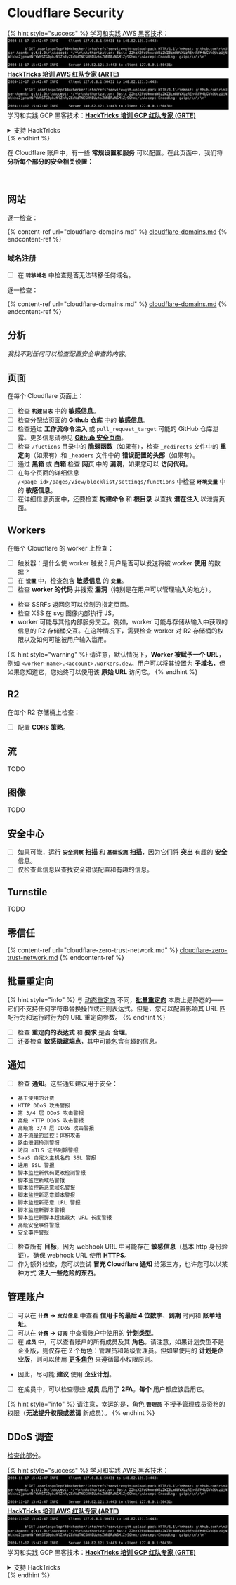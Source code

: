 # Cloudflare Security

{% hint style="success" %}
学习和实践 AWS 黑客技术：<img src="../../.gitbook/assets/image (1).png" alt="" data-size="line">[**HackTricks 培训 AWS 红队专家 (ARTE)**](https://training.hacktricks.xyz/courses/arte)<img src="../../.gitbook/assets/image (1).png" alt="" data-size="line">\
学习和实践 GCP 黑客技术：<img src="../../.gitbook/assets/image (2).png" alt="" data-size="line">[**HackTricks 培训 GCP 红队专家 (GRTE)**<img src="../../.gitbook/assets/image (2).png" alt="" data-size="line">](https://training.hacktricks.xyz/courses/grte)

<details>

<summary>支持 HackTricks</summary>

* 查看 [**订阅计划**](https://github.com/sponsors/carlospolop)!
* **加入** 💬 [**Discord 群组**](https://discord.gg/hRep4RUj7f) 或 [**Telegram 群组**](https://t.me/peass) 或 **关注** 我们的 **Twitter** 🐦 [**@hacktricks\_live**](https://twitter.com/hacktricks\_live)**.**
* **通过向** [**HackTricks**](https://github.com/carlospolop/hacktricks) 和 [**HackTricks Cloud**](https://github.com/carlospolop/hacktricks-cloud) GitHub 仓库提交 PR 分享黑客技巧。

</details>
{% endhint %}

在 Cloudflare 账户中，有一些 **常规设置和服务** 可以配置。在此页面中，我们将 **分析每个部分的安全相关设置：**

<figure><img src="../../.gitbook/assets/image (117).png" alt=""><figcaption></figcaption></figure>

## 网站

逐一检查：

{% content-ref url="cloudflare-domains.md" %}
[cloudflare-domains.md](cloudflare-domains.md)
{% endcontent-ref %}

### 域名注册

* [ ] 在 **`转移域名`** 中检查是否无法转移任何域名。

逐一检查：

{% content-ref url="cloudflare-domains.md" %}
[cloudflare-domains.md](cloudflare-domains.md)
{% endcontent-ref %}

## 分析

_我找不到任何可以检查配置安全审查的内容。_

## 页面

在每个 Cloudflare 页面上：

* [ ] 检查 **`构建日志`** 中的 **敏感信息**。
* [ ] 检查分配给页面的 **Github 仓库** 中的 **敏感信息**。
* [ ] 检查通过 **工作流命令注入** 或 `pull_request_target` 可能的 GitHub 仓库泄露。更多信息请参见 [**Github 安全页面**](../github-security/)。
* [ ] 检查 `/fuctions` 目录中的 **脆弱函数**（如果有），检查 `_redirects` 文件中的 **重定向**（如果有）和 `_headers` 文件中的 **错误配置的头部**（如果有）。
* [ ] 通过 **黑箱** 或 **白箱** 检查 **网页** 中的 **漏洞**，如果您可以 **访问代码**。
* [ ] 在每个页面的详细信息 `/<page_id>/pages/view/blocklist/settings/functions` 中检查 **`环境变量`** 中的 **敏感信息**。
* [ ] 在详细信息页面中，还要检查 **构建命令** 和 **根目录** 以查找 **潜在注入** 以泄露页面。

## **Workers**

在每个 Cloudflare 的 worker 上检查：

* [ ] 触发器：是什么使 worker 触发？用户是否可以发送将被 worker **使用** 的数据？
* [ ] 在 **`设置`** 中，检查包含 **敏感信息** 的 **`变量`**。
* [ ] 检查 **worker 的代码** 并搜索 **漏洞**（特别是在用户可以管理输入的地方）。
* 检查 SSRFs 返回您可以控制的指定页面。
* 检查 XSS 在 svg 图像内部执行 JS。
* worker 可能与其他内部服务交互。例如，worker 可能与存储从输入中获取的信息的 R2 存储桶交互。在这种情况下，需要检查 worker 对 R2 存储桶的权限以及如何可能被用户输入滥用。

{% hint style="warning" %}
请注意，默认情况下，**Worker 被赋予一个 URL**，例如 `<worker-name>.<account>.workers.dev`。用户可以将其设置为 **子域名**，但如果您知道它，您始终可以使用该 **原始 URL** 访问它。
{% endhint %}

## R2

在每个 R2 存储桶上检查：

* [ ] 配置 **CORS 策略**。

## 流

TODO

## 图像

TODO

## 安全中心

* [ ] 如果可能，运行 **`安全洞察`** **扫描** 和 **`基础设施`** **扫描**，因为它们将 **突出** 有趣的 **安全** 信息。
* [ ] 仅检查此信息以查找安全错误配置和有趣的信息。

## Turnstile

TODO

## **零信任**

{% content-ref url="cloudflare-zero-trust-network.md" %}
[cloudflare-zero-trust-network.md](cloudflare-zero-trust-network.md)
{% endcontent-ref %}

## 批量重定向

{% hint style="info" %}
与 [动态重定向](https://developers.cloudflare.com/rules/url-forwarding/dynamic-redirects/) 不同，[**批量重定向**](https://developers.cloudflare.com/rules/url-forwarding/bulk-redirects/) 本质上是静态的——它们不支持任何字符串替换操作或正则表达式。但是，您可以配置影响其 URL 匹配行为和运行时行为的 URL 重定向参数。
{% endhint %}

* [ ] 检查 **重定向的表达式** 和 **要求** 是否 **合理**。
* [ ] 还要检查 **敏感隐藏端点**，其中可能包含有趣的信息。

## 通知

* [ ] 检查 **通知**。这些通知建议用于安全：
* `基于使用的计费`
* `HTTP DDoS 攻击警报`
* `第 3/4 层 DDoS 攻击警报`
* `高级 HTTP DDoS 攻击警报`
* `高级第 3/4 层 DDoS 攻击警报`
* `基于流量的监控：体积攻击`
* `路由泄漏检测警报`
* `访问 mTLS 证书到期警报`
* `SaaS 自定义主机名的 SSL 警报`
* `通用 SSL 警报`
* `脚本监控新代码更改检测警报`
* `脚本监控新域名警报`
* `脚本监控新恶意域名警报`
* `脚本监控新恶意脚本警报`
* `脚本监控新恶意 URL 警报`
* `脚本监控新脚本警报`
* `脚本监控新脚本超出最大 URL 长度警报`
* `高级安全事件警报`
* `安全事件警报`
* [ ] 检查所有 **目标**，因为 webhook URL 中可能存在 **敏感信息**（基本 http 身份验证）。确保 webhook URL 使用 **HTTPS**。
* [ ] 作为额外检查，您可以尝试 **冒充 Cloudflare 通知** 给第三方，也许您可以以某种方式 **注入一些危险的东西**。

## 管理账户

* [ ] 可以在 **`计费` -> `支付信息`** 中查看 **信用卡的最后 4 位数字**、**到期** 时间和 **账单地址**。
* [ ] 可以在 **`计费` -> `订阅`** 中查看账户中使用的 **计划类型**。
* [ ] 在 **`成员`** 中，可以查看账户的所有成员及其 **角色**。请注意，如果计划类型不是企业版，则仅存在 2 个角色：管理员和超级管理员。但如果使用的 **计划是企业版**，则可以使用 [**更多角色**](https://developers.cloudflare.com/fundamentals/account-and-billing/account-setup/account-roles/) 来遵循最小权限原则。
* 因此，尽可能 **建议** 使用 **企业计划**。
* [ ] 在成员中，可以检查哪些 **成员** 启用了 **2FA**。**每个** 用户都应该启用它。

{% hint style="info" %}
请注意，幸运的是，角色 **`管理员`** 不授予管理成员资格的权限（**无法提升权限或邀请** 新成员）。
{% endhint %}

## DDoS 调查

[检查此部分](cloudflare-domains.md#cloudflare-ddos-protection)。

{% hint style="success" %}
学习和实践 AWS 黑客技术：<img src="../../.gitbook/assets/image (1).png" alt="" data-size="line">[**HackTricks 培训 AWS 红队专家 (ARTE)**](https://training.hacktricks.xyz/courses/arte)<img src="../../.gitbook/assets/image (1).png" alt="" data-size="line">\
学习和实践 GCP 黑客技术：<img src="../../.gitbook/assets/image (2).png" alt="" data-size="line">[**HackTricks 培训 GCP 红队专家 (GRTE)**<img src="../../.gitbook/assets/image (2).png" alt="" data-size="line">](https://training.hacktricks.xyz/courses/grte)

<details>

<summary>支持 HackTricks</summary>

* 查看 [**订阅计划**](https://github.com/sponsors/carlospolop)!
* **加入** 💬 [**Discord 群组**](https://discord.gg/hRep4RUj7f) 或 [**Telegram 群组**](https://t.me/peass) 或 **关注** 我们的 **Twitter** 🐦 [**@hacktricks\_live**](https://twitter.com/hacktricks\_live)**.**
* **通过向** [**HackTricks**](https://github.com/carlospolop/hacktricks) 和 [**HackTricks Cloud**](https://github.com/carlospolop/hacktricks-cloud) GitHub 仓库提交 PR 分享黑客技巧。

</details>
{% endhint %}
